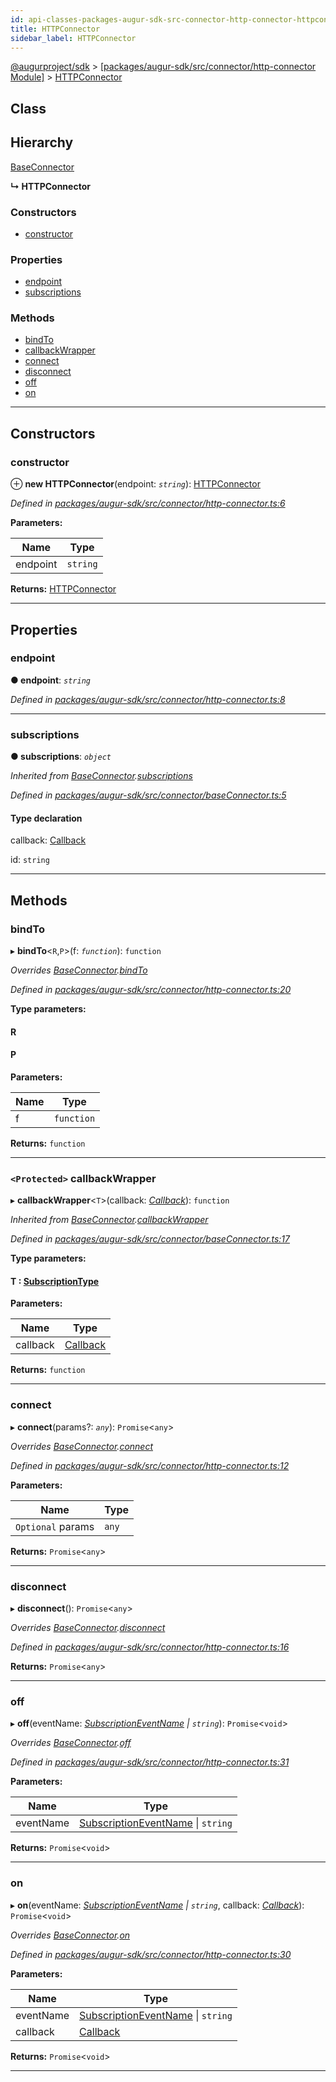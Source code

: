 ```yaml
---
id: api-classes-packages-augur-sdk-src-connector-http-connector-httpconnector
title: HTTPConnector
sidebar_label: HTTPConnector
---
```


[@augurproject/sdk](api-readme.md) > [[packages/augur-sdk/src/connector/http-connector Module]](api-modules-packages-augur-sdk-src-connector-http-connector-module.md) > [HTTPConnector](api-classes-packages-augur-sdk-src-connector-http-connector-httpconnector.md)

## Class

## Hierarchy

 [BaseConnector](api-classes-packages-augur-sdk-src-connector-baseconnector-baseconnector.md)

**↳ HTTPConnector**

### Constructors

* [constructor](api-classes-packages-augur-sdk-src-connector-http-connector-httpconnector.md#constructor)

### Properties

* [endpoint](api-classes-packages-augur-sdk-src-connector-http-connector-httpconnector.md#endpoint)
* [subscriptions](api-classes-packages-augur-sdk-src-connector-http-connector-httpconnector.md#subscriptions)

### Methods

* [bindTo](api-classes-packages-augur-sdk-src-connector-http-connector-httpconnector.md#bindto)
* [callbackWrapper](api-classes-packages-augur-sdk-src-connector-http-connector-httpconnector.md#callbackwrapper)
* [connect](api-classes-packages-augur-sdk-src-connector-http-connector-httpconnector.md#connect)
* [disconnect](api-classes-packages-augur-sdk-src-connector-http-connector-httpconnector.md#disconnect)
* [off](api-classes-packages-augur-sdk-src-connector-http-connector-httpconnector.md#off)
* [on](api-classes-packages-augur-sdk-src-connector-http-connector-httpconnector.md#on)

---

## Constructors

<a id="constructor"></a>

###  constructor

⊕ **new HTTPConnector**(endpoint: *`string`*): [HTTPConnector](api-classes-packages-augur-sdk-src-connector-http-connector-httpconnector.md)

*Defined in [packages/augur-sdk/src/connector/http-connector.ts:6](https://github.com/AugurProject/augur/blob/a689f5d0f9/packages/augur-sdk/src/connector/http-connector.ts#L6)*

**Parameters:**

| Name | Type |
| ------ | ------ |
| endpoint | `string` |

**Returns:** [HTTPConnector](api-classes-packages-augur-sdk-src-connector-http-connector-httpconnector.md)

___

## Properties

<a id="endpoint"></a>

###  endpoint

**● endpoint**: *`string`*

*Defined in [packages/augur-sdk/src/connector/http-connector.ts:8](https://github.com/AugurProject/augur/blob/a689f5d0f9/packages/augur-sdk/src/connector/http-connector.ts#L8)*

___
<a id="subscriptions"></a>

###  subscriptions

**● subscriptions**: *`object`*

*Inherited from [BaseConnector](api-classes-packages-augur-sdk-src-connector-baseconnector-baseconnector.md).[subscriptions](api-classes-packages-augur-sdk-src-connector-baseconnector-baseconnector.md#subscriptions)*

*Defined in [packages/augur-sdk/src/connector/baseConnector.ts:5](https://github.com/AugurProject/augur/blob/a689f5d0f9/packages/augur-sdk/src/connector/baseConnector.ts#L5)*

#### Type declaration

[event: `string`]: `object`

 callback: [Callback](api-modules-packages-augur-sdk-src-events-module.md#callback)

 id: `string`

___

## Methods

<a id="bindto"></a>

###  bindTo

▸ **bindTo**<`R`,`P`>(f: *`function`*): `function`

*Overrides [BaseConnector](api-classes-packages-augur-sdk-src-connector-baseconnector-baseconnector.md).[bindTo](api-classes-packages-augur-sdk-src-connector-baseconnector-baseconnector.md#bindto)*

*Defined in [packages/augur-sdk/src/connector/http-connector.ts:20](https://github.com/AugurProject/augur/blob/a689f5d0f9/packages/augur-sdk/src/connector/http-connector.ts#L20)*

**Type parameters:**

#### R 
#### P 
**Parameters:**

| Name | Type |
| ------ | ------ |
| f | `function` |

**Returns:** `function`

___
<a id="callbackwrapper"></a>

### `<Protected>` callbackWrapper

▸ **callbackWrapper**<`T`>(callback: *[Callback](api-modules-packages-augur-sdk-src-events-module.md#callback)*): `function`

*Inherited from [BaseConnector](api-classes-packages-augur-sdk-src-connector-baseconnector-baseconnector.md).[callbackWrapper](api-classes-packages-augur-sdk-src-connector-baseconnector-baseconnector.md#callbackwrapper)*

*Defined in [packages/augur-sdk/src/connector/baseConnector.ts:17](https://github.com/AugurProject/augur/blob/a689f5d0f9/packages/augur-sdk/src/connector/baseConnector.ts#L17)*

**Type parameters:**

#### T :  [SubscriptionType](api-modules-packages-augur-sdk-src-event-handlers-module.md#subscriptiontype)
**Parameters:**

| Name | Type |
| ------ | ------ |
| callback | [Callback](api-modules-packages-augur-sdk-src-events-module.md#callback) |

**Returns:** `function`

___
<a id="connect"></a>

###  connect

▸ **connect**(params?: *`any`*): `Promise`<`any`>

*Overrides [BaseConnector](api-classes-packages-augur-sdk-src-connector-baseconnector-baseconnector.md).[connect](api-classes-packages-augur-sdk-src-connector-baseconnector-baseconnector.md#connect)*

*Defined in [packages/augur-sdk/src/connector/http-connector.ts:12](https://github.com/AugurProject/augur/blob/a689f5d0f9/packages/augur-sdk/src/connector/http-connector.ts#L12)*

**Parameters:**

| Name | Type |
| ------ | ------ |
| `Optional` params | `any` |

**Returns:** `Promise`<`any`>

___
<a id="disconnect"></a>

###  disconnect

▸ **disconnect**(): `Promise`<`any`>

*Overrides [BaseConnector](api-classes-packages-augur-sdk-src-connector-baseconnector-baseconnector.md).[disconnect](api-classes-packages-augur-sdk-src-connector-baseconnector-baseconnector.md#disconnect)*

*Defined in [packages/augur-sdk/src/connector/http-connector.ts:16](https://github.com/AugurProject/augur/blob/a689f5d0f9/packages/augur-sdk/src/connector/http-connector.ts#L16)*

**Returns:** `Promise`<`any`>

___
<a id="off"></a>

###  off

▸ **off**(eventName: *[SubscriptionEventName](api-enums-packages-augur-sdk-src-constants-subscriptioneventname.md) \| `string`*): `Promise`<`void`>

*Overrides [BaseConnector](api-classes-packages-augur-sdk-src-connector-baseconnector-baseconnector.md).[off](api-classes-packages-augur-sdk-src-connector-baseconnector-baseconnector.md#off)*

*Defined in [packages/augur-sdk/src/connector/http-connector.ts:31](https://github.com/AugurProject/augur/blob/a689f5d0f9/packages/augur-sdk/src/connector/http-connector.ts#L31)*

**Parameters:**

| Name | Type |
| ------ | ------ |
| eventName | [SubscriptionEventName](api-enums-packages-augur-sdk-src-constants-subscriptioneventname.md) \| `string` |

**Returns:** `Promise`<`void`>

___
<a id="on"></a>

###  on

▸ **on**(eventName: *[SubscriptionEventName](api-enums-packages-augur-sdk-src-constants-subscriptioneventname.md) \| `string`*, callback: *[Callback](api-modules-packages-augur-sdk-src-events-module.md#callback)*): `Promise`<`void`>

*Overrides [BaseConnector](api-classes-packages-augur-sdk-src-connector-baseconnector-baseconnector.md).[on](api-classes-packages-augur-sdk-src-connector-baseconnector-baseconnector.md#on)*

*Defined in [packages/augur-sdk/src/connector/http-connector.ts:30](https://github.com/AugurProject/augur/blob/a689f5d0f9/packages/augur-sdk/src/connector/http-connector.ts#L30)*

**Parameters:**

| Name | Type |
| ------ | ------ |
| eventName | [SubscriptionEventName](api-enums-packages-augur-sdk-src-constants-subscriptioneventname.md) \| `string` |
| callback | [Callback](api-modules-packages-augur-sdk-src-events-module.md#callback) |

**Returns:** `Promise`<`void`>

___

